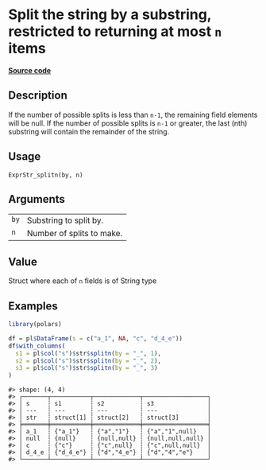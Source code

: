 

# Split the string by a substring, restricted to returning at most <code>n</code> items

[**Source code**](https://github.com/pola-rs/r-polars/tree/main/R/expr__string.R#L739)

## Description

If the number of possible splits is less than <code>n-1</code>, the
remaining field elements will be null. If the number of possible splits
is <code>n-1</code> or greater, the last (nth) substring will contain
the remainder of the string.

## Usage

<pre><code class='language-R'>ExprStr_splitn(by, n)
</code></pre>

## Arguments

<table>
<tr>
<td style="white-space: nowrap; font-family: monospace; vertical-align: top">
<code id="ExprStr_splitn_:_by">by</code>
</td>
<td>
Substring to split by.
</td>
</tr>
<tr>
<td style="white-space: nowrap; font-family: monospace; vertical-align: top">
<code id="ExprStr_splitn_:_n">n</code>
</td>
<td>
Number of splits to make.
</td>
</tr>
</table>

## Value

Struct where each of <code>n</code> fields is of String type

## Examples

``` r
library(polars)

df = pl$DataFrame(s = c("a_1", NA, "c", "d_4_e"))
df$with_columns(
  s1 = pl$col("s")$str$splitn(by = "_", 1),
  s2 = pl$col("s")$str$splitn(by = "_", 2),
  s3 = pl$col("s")$str$splitn(by = "_", 3)
)
```

    #> shape: (4, 4)
    #> ┌───────┬───────────┬─────────────┬──────────────────┐
    #> │ s     ┆ s1        ┆ s2          ┆ s3               │
    #> │ ---   ┆ ---       ┆ ---         ┆ ---              │
    #> │ str   ┆ struct[1] ┆ struct[2]   ┆ struct[3]        │
    #> ╞═══════╪═══════════╪═════════════╪══════════════════╡
    #> │ a_1   ┆ {"a_1"}   ┆ {"a","1"}   ┆ {"a","1",null}   │
    #> │ null  ┆ {null}    ┆ {null,null} ┆ {null,null,null} │
    #> │ c     ┆ {"c"}     ┆ {"c",null}  ┆ {"c",null,null}  │
    #> │ d_4_e ┆ {"d_4_e"} ┆ {"d","4_e"} ┆ {"d","4","e"}    │
    #> └───────┴───────────┴─────────────┴──────────────────┘
